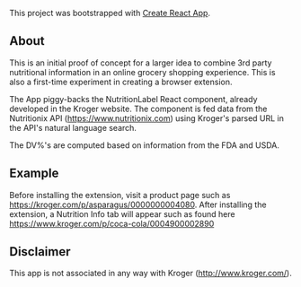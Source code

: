 This project was bootstrapped with [Create React App](https://github.com/facebookincubator/create-react-app).

## About

This is an initial proof of concept for a larger idea to combine 3rd party nutritional information in an online grocery shopping experience. This is also a first-time experiment in creating a browser extension.

The App piggy-backs the NutritionLabel React component, already developed in the Kroger website. The component is fed data from the Nutritionix API (https://www.nutritionix.com) using Kroger's parsed URL in the API's natural language search.

The DV%'s are computed based on information from the FDA and USDA.

## Example

Before installing the extension, visit a product page such as https://kroger.com/p/asparagus/0000000004080.
After installing the extension, a Nutrition Info tab will appear such as found here https://www.kroger.com/p/coca-cola/0004900002890

## Disclaimer

This app is not associated in any way with Kroger (http://www.kroger.com/).
